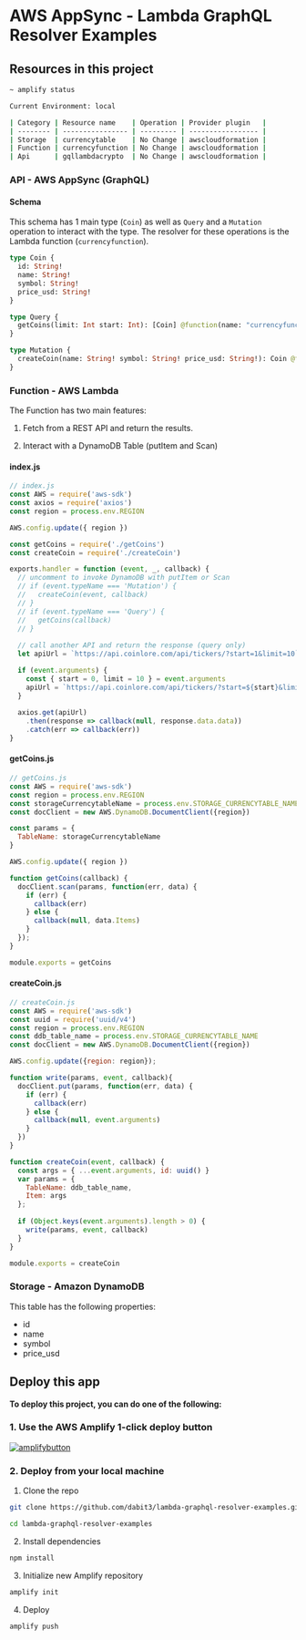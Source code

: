 # AWS AppSync - Lambda GraphQL Resolver Examples

## Resources in this project

```sh
~ amplify status

Current Environment: local

| Category | Resource name    | Operation | Provider plugin   |
| -------- | ---------------- | --------- | ----------------- |
| Storage  | currencytable    | No Change | awscloudformation |
| Function | currencyfunction | No Change | awscloudformation |
| Api      | gqllambdacrypto  | No Change | awscloudformation |
```

### API - AWS AppSync (GraphQL)

#### Schema

This schema has 1 main type (`Coin`) as well as `Query` and a `Mutation` operation to interact with the type. The resolver for these operations is the Lambda function (`currencyfunction`).

```graphql
type Coin {
  id: String!
  name: String!
  symbol: String!
  price_usd: String!
}

type Query {
  getCoins(limit: Int start: Int): [Coin] @function(name: "currencyfunction-${env}")
}

type Mutation {
  createCoin(name: String! symbol: String! price_usd: String!): Coin @function(name: "currencyfunction-${env}")
}
```

### Function - AWS Lambda

The Function has two main features: 

1. Fetch from a REST API and return the results.

2. Interact with a DynamoDB Table (putItem and Scan)

#### index.js

```javascript
// index.js
const AWS = require('aws-sdk')
const axios = require('axios')
const region = process.env.REGION

AWS.config.update({ region })

const getCoins = require('./getCoins')
const createCoin = require('./createCoin')

exports.handler = function (event, _, callback) {
  // uncomment to invoke DynamoDB with putItem or Scan
  // if (event.typeName === 'Mutation') {
  //   createCoin(event, callback)
  // }
  // if (event.typeName === 'Query') {
  //   getCoins(callback)
  // }
  
  // call another API and return the response (query only)
  let apiUrl = `https://api.coinlore.com/api/tickers/?start=1&limit=10`

  if (event.arguments) { 
    const { start = 0, limit = 10 } = event.arguments
    apiUrl = `https://api.coinlore.com/api/tickers/?start=${start}&limit=${limit}`
  }
  
  axios.get(apiUrl)
    .then(response => callback(null, response.data.data))
    .catch(err => callback(err))
}
```

#### getCoins.js

```javascript
// getCoins.js
const AWS = require('aws-sdk')
const region = process.env.REGION
const storageCurrencytableName = process.env.STORAGE_CURRENCYTABLE_NAME
const docClient = new AWS.DynamoDB.DocumentClient({region})

const params = {
  TableName: storageCurrencytableName
}

AWS.config.update({ region })

function getCoins(callback) {
  docClient.scan(params, function(err, data) {
    if (err) {
      callback(err)
    } else {
      callback(null, data.Items)
    }
  });
}

module.exports = getCoins
```

#### createCoin.js

```javascript
// createCoin.js
const AWS = require('aws-sdk')
const uuid = require('uuid/v4')
const region = process.env.REGION
const ddb_table_name = process.env.STORAGE_CURRENCYTABLE_NAME
const docClient = new AWS.DynamoDB.DocumentClient({region})

AWS.config.update({region: region});

function write(params, event, callback){
  docClient.put(params, function(err, data) {
    if (err) {
      callback(err)
    } else {
      callback(null, event.arguments)
    }
  })
}

function createCoin(event, callback) {
  const args = { ...event.arguments, id: uuid() }
  var params = {
    TableName: ddb_table_name,
    Item: args
  };
  
  if (Object.keys(event.arguments).length > 0) {
    write(params, event, callback)
  } 
}

module.exports = createCoin
```

### Storage - Amazon DynamoDB

This table has the following properties:

- id
- name
- symbol
- price_usd

## Deploy this app

__To deploy this project, you can do one of the following:__

### 1. Use the AWS Amplify 1-click deploy button

[![amplifybutton](https://oneclick.amplifyapp.com/button.svg)](https://console.aws.amazon.com/amplify/home#/deploy?repo=https://github.com/dabit3/lambda-graphql-resolver-examples)

### 2. Deploy from your local machine

1. Clone the repo

```sh
git clone https://github.com/dabit3/lambda-graphql-resolver-examples.git

cd lambda-graphql-resolver-examples
```

2. Install dependencies

```sh
npm install
```

3. Initialize new Amplify repository

```sh
amplify init
```

4. Deploy

```sh
amplify push
```